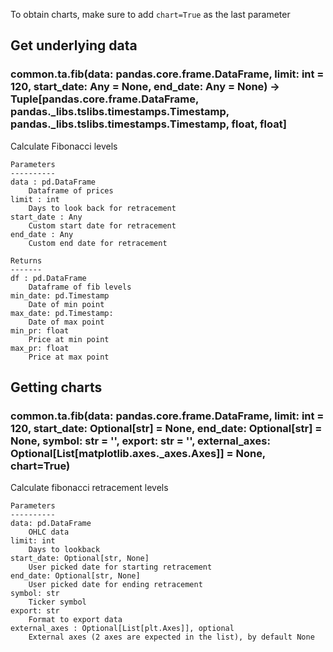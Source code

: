 To obtain charts, make sure to add `chart=True` as the last parameter

## Get underlying data 
### common.ta.fib(data: pandas.core.frame.DataFrame, limit: int = 120, start_date: Any = None, end_date: Any = None) -> Tuple[pandas.core.frame.DataFrame, pandas._libs.tslibs.timestamps.Timestamp, pandas._libs.tslibs.timestamps.Timestamp, float, float]

Calculate Fibonacci levels

    Parameters
    ----------
    data : pd.DataFrame
        Dataframe of prices
    limit : int
        Days to look back for retracement
    start_date : Any
        Custom start date for retracement
    end_date : Any
        Custom end date for retracement

    Returns
    -------
    df : pd.DataFrame
        Dataframe of fib levels
    min_date: pd.Timestamp
        Date of min point
    max_date: pd.Timestamp:
        Date of max point
    min_pr: float
        Price at min point
    max_pr: float
        Price at max point

## Getting charts 
### common.ta.fib(data: pandas.core.frame.DataFrame, limit: int = 120, start_date: Optional[str] = None, end_date: Optional[str] = None, symbol: str = '', export: str = '', external_axes: Optional[List[matplotlib.axes._axes.Axes]] = None, chart=True)

Calculate fibonacci retracement levels

    Parameters
    ----------
    data: pd.DataFrame
        OHLC data
    limit: int
        Days to lookback
    start_date: Optional[str, None]
        User picked date for starting retracement
    end_date: Optional[str, None]
        User picked date for ending retracement
    symbol: str
        Ticker symbol
    export: str
        Format to export data
    external_axes : Optional[List[plt.Axes]], optional
        External axes (2 axes are expected in the list), by default None
